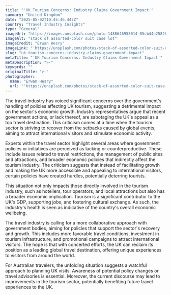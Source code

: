 ```yaml
---
title: "'UK Tourism Concerns: Industry Claims Government Impact'"
summary: "United Kingdom"
date: "2025-05-02T10:45:46.447Z"
country: "Travel Industry Insights"
type: "General"
imageUrl: "https://images.unsplash.com/photo-1488646953014-85cb44e25828?q=80&w=1935&auto=format&fit=crop&ixlib=rb-4.0.3&ixid=M3wxMjA3fDB8MHxwaG90by1wYWdlfHx8fGVufDB8fHx8fA%3D%3D"
imageAlt: "stack of assorted-color suit case lot"
imageCredit: "Erwan Hesry"
imageLink: "'https://unsplash.com/photos/stack-of-assorted-color-suit-case-lot-Q34YB7yjAxA'"
slug: "uk-tourism-concerns-industry-claims-government-impact"
metaTitle: "'UK Tourism Concerns: Industry Claims Government Impact'"
metaDescription: ">-"
keywords: ""
originalTitle: ">-"
photographer:
  name: "Erwan Hesry"
  url: "'https://unsplash.com/photos/stack-of-assorted-color-suit-case-lot-Q34YB7yjAxA'"
---
```




The travel industry has voiced significant concerns over the government's handling of policies affecting UK tourism, suggesting a detrimental impact on the sector's economic growth. Industry representatives argue that recent government actions, or lack thereof, are sabotaging the UK's appeal as a top travel destination. This criticism comes at a time when the tourism sector is striving to recover from the setbacks caused by global events, aiming to attract international visitors and stimulate economic activity.

Experts within the travel sector highlight several areas where government policies or initiatives are perceived as lacking or counterproductive. These include issues related to travel restrictions, the management of public sites and attractions, and broader economic policies that indirectly affect the tourism industry. The criticism suggests that instead of facilitating growth and making the UK more accessible and appealing to international visitors, certain policies have created hurdles, potentially deterring tourists.

This situation not only impacts those directly involved in the tourism industry, such as hoteliers, tour operators, and local attractions but also has a broader economic implication. Tourism is a significant contributor to the UK's GDP, supporting jobs, and fostering cultural exchange. As such, the industry's health is seen as indicative of the country's overall economic wellbeing.

The travel industry is calling for a more collaborative approach with government bodies, aiming for policies that support the sector's recovery and growth. This includes more favorable travel conditions, investment in tourism infrastructure, and promotional campaigns to attract international visitors. The hope is that with concerted efforts, the UK can reclaim its position as a leading global travel destination, offering unique experiences to visitors from around the world.

For Australian travelers, the unfolding situation suggests a watchful approach to planning UK visits. Awareness of potential policy changes or travel advisories is essential. Moreover, the current discourse may lead to improvements in the tourism sector, potentially benefiting future travel experiences to the UK.
